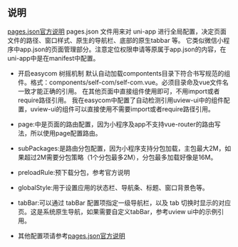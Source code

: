 ## 说明

[pages.json官方说明](https://uniapp.dcloud.io/collocation/pages)
pages.json 文件用来对 uni-app 进行全局配置，决定页面文件的路径、窗口样式、原生的导航栏、底部的原生tabbar 等。
它类似微信小程序中app.json的页面管理部分。注意定位权限申请等原属于app.json的内容，在uni-app中是在manifest中配置。

-   开启easycom 树摇机制 默认自动加载compontents目录下符合书写规范的组件。格式：components/self-com/self-com.vue。必须目录命及vue文件名一致才能正确的引用。
在其他页面中直接<self-com></self-com>组件使用即可，不用import或者require路径引用。
我在easycom中配置了自动检测引用uview-ui中的组件配置，uview-ui的组件可以直接使用不需要import或者require路径引用。

-   page:中是页面的路由配置，因为小程序及app不支持vue-router的路由写法，所以使用page配置路由。
-   subPackages:是路由分包配置，因为小程序支持分包加载，主包最大2M，如果超过2M需要分包策略（1个分包最多2M），分包最多加载好像是16M。
-   preloadRule:预下载分包，参考官方说明
-   globalStyle:用于设置应用的状态栏、导航条、标题、窗口背景色等。
-   tabBar:可以通过 tabBar 配置项指定一级导航栏，以及 tab 切换时显示的对应页。这是系统原生导航，如果需要自定义tabBar，参考uview ui中的示例引用。
-   其他配置项请参考[pages.json官方说明](https://uniapp.dcloud.io/collocation/pages)
